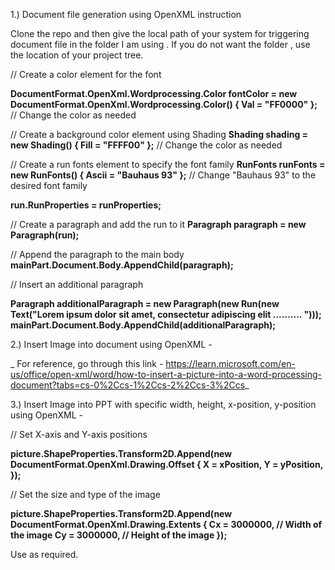 1.) Document file generation using OpenXML instruction

Clone the repo and then give the local path of your system for triggering document file in the folder I am using . If you do not want the folder , use the location of your project tree.

// Create a color element for the font

**DocumentFormat.OpenXml.Wordprocessing.Color fontColor = new DocumentFormat.OpenXml.Wordprocessing.Color() { Val = "FF0000" };** // Change the color as needed

// Create a background color element using Shading
**Shading shading = new Shading() { Fill = "FFFF00" };** // Change the color as needed

// Create a run fonts element to specify the font family
**RunFonts runFonts = new RunFonts() { Ascii = "Bauhaus 93" };** // Change "Bauhaus 93" to the desired font family

**run.RunProperties = runProperties;**

// Create a paragraph and add the run to it
**Paragraph paragraph = new Paragraph(run);**

// Append the paragraph to the main body
**mainPart.Document.Body.AppendChild(paragraph);**

// Insert an additional paragraph

**Paragraph additionalParagraph = new Paragraph(new Run(new Text("Lorem ipsum dolor sit amet, consectetur adipiscing elit .......... ")));
mainPart.Document.Body.AppendChild(additionalParagraph);**

2.) Insert Image into document using OpenXML -

 _ For reference, go through this link - https://learn.microsoft.com/en-us/office/open-xml/word/how-to-insert-a-picture-into-a-word-processing-document?tabs=cs-0%2Ccs-1%2Ccs-2%2Ccs-3%2Ccs_

3.) Insert Image into PPT with specific width, height, x-position, y-position  using OpenXML - 

  // Set X-axis and Y-axis positions
  
 **picture.ShapeProperties.Transform2D.Append(new DocumentFormat.OpenXml.Drawing.Offset
  {
    X = xPosition,
    Y = yPosition, 
  });**

// Set the size and type of the image

**picture.ShapeProperties.Transform2D.Append(new DocumentFormat.OpenXml.Drawing.Extents
{
    Cx = 3000000, // Width of the image
    Cy = 3000000, // Height of the image
});**
  
Use as required.
